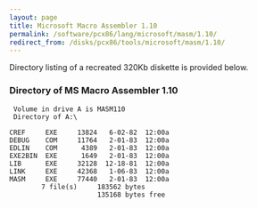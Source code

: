 ```yaml
---
layout: page
title: Microsoft Macro Assembler 1.10
permalink: /software/pcx86/lang/microsoft/masm/1.10/
redirect_from: /disks/pcx86/tools/microsoft/masm/1.10/
---
```


Directory listing of a recreated 320Kb diskette is provided below.

### Directory of MS Macro Assembler 1.10

     Volume in drive A is MASM110
     Directory of A:\

    CREF     EXE     13824   6-02-82  12:00a
    DEBUG    COM     11764   2-01-83  12:00a
    EDLIN    COM      4389   2-01-83  12:00a
    EXE2BIN  EXE      1649   2-01-83  12:00a
    LIB      EXE     32128  12-18-81  12:00a
    LINK     EXE     42368   1-06-83  12:00a
    MASM     EXE     77440   2-01-83  12:00a
            7 file(s)     183562 bytes
                          135168 bytes free


